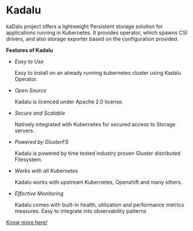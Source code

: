 # Kadalu

kaDalu project offers a lightweight Persistent storage solution for applications running in Kubernetes. It provides operator, which spawns CSI drivers, and also storage exporter based on the configuration provided.

**Features of Kadalu**

- *Easy to Use*

  Easy to install on an already running kubernetes cluster using Kadalu     Operator.

- *Open Source*

  Kadalu is licenced under Apache 2.0 license.

- *Secure and Scalable*

  Natively integrated with Kubernetes for secured access to Storage servers.

- *Powered by GlusterFS*

  Kadalu is powered by time tested industry proven Gluster distributed   Filesystem.

- *Works with all Kubernetes*

  Kadalu works with upstream Kubernetes, Openshift and many others.

- *Effective Monitoring*

   Kadalu comes with built-in health, utilization and performance metrics measures. Easy to integrate into observability
   patterns
   
[Know more here!](http://kadalu,io "Know more here!")

